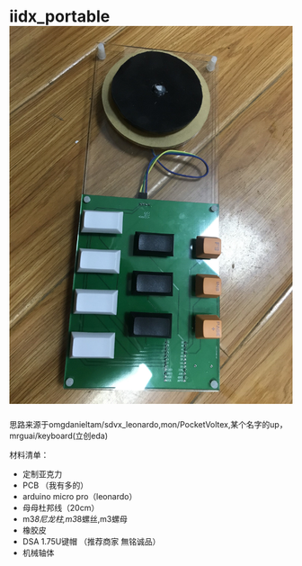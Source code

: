 iidx_portable
![](https://github.com/ywz2198/iidx_portable/blob/master/235041.jpg)
===
思路来源于omgdanieltam/sdvx_leonardo,mon/PocketVoltex,某个名字的up，mrguai/keyboard(立创eda)

材料清单：
* 定制亚克力
* PCB （我有多的）
* arduino micro pro（leonardo）
* 母母杜邦线（20cm）
* m3*8尼龙柱,m3*8螺丝,m3螺母
* 橡胶皮
* DSA 1.75U键帽 （推荐商家	無铭诚品）
* 机械轴体
